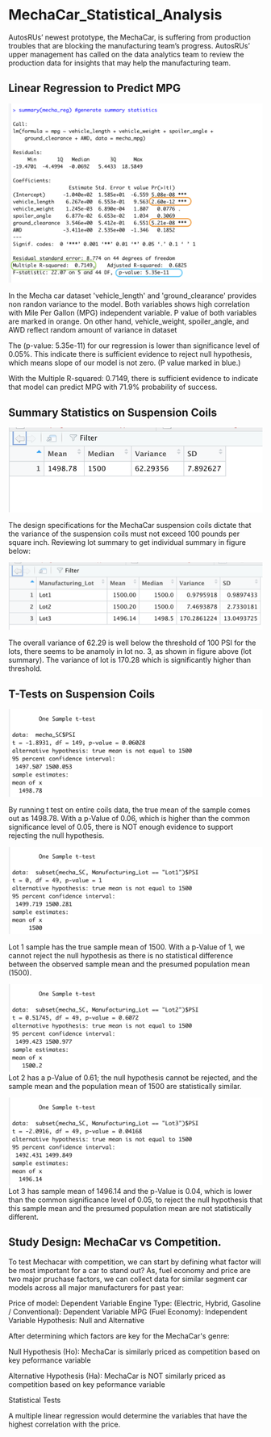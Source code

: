 # MechaCar_Statistical_Analysis

AutosRUs’ newest prototype, the MechaCar, is suffering from production troubles that are blocking the manufacturing team’s progress. AutosRUs’ upper management has called on the data analytics team to review the production data for insights that may help the manufacturing team.

## Linear Regression to Predict MPG

![Linear Regression](https://github.com/div1085/MechaCar_Statistical_Analysis/blob/7d94f2a247ee7e6c8022042460f821542027d29b/Images/multiple%20lin%20reg.png)


In the Mecha car dataset 'vehicle_length' and 'ground_clearance' provides non randon variance to the model. Both variables shows high correlation with Mile Per     Gallon (MPG) independent variable. P value of both variables are marked in orange. On other hand, vehicle_weight, spoiler_angle, and AWD reflect random amount of variance in dataset
 
 The (p-value: 5.35e-11) for our regression is lower than significance level of 0.05%. This indicate there is sufficient evidence to reject null hypothesis, which means slope of our model is not zero. (P value marked in blue.)
  
With the Multiple R-squared: 0.7149, there is sufficient evidence to indicate that model can predict MPG with 71.9% probability of success.

## Summary Statistics on Suspension Coils

![Total Summary](https://github.com/div1085/MechaCar_Statistical_Analysis/blob/229a45643880f7f94d9ef50e675c9b9167db66ed/Images/total_summary.png)

The design specifications for the MechaCar suspension coils dictate that the variance of the suspension coils must not exceed 100 pounds per square inch. Reviewing lot summary to get individual summary in figure below:

![Lot Summary](https://github.com/div1085/MechaCar_Statistical_Analysis/blob/229a45643880f7f94d9ef50e675c9b9167db66ed/Images/lot_summary.png)

The overall variance of 62.29 is well below the threshold of 100 PSI for the lots, there seems to be anamoly in lot no. 3, as shown in figure above (lot summary). The variance of lot is 170.28 which is significantly higher than threshold.

## T-Tests on Suspension Coils

![ttest lot](https://github.com/div1085/MechaCar_Statistical_Analysis/blob/ca4c2ff63a60dde14d8936904e341a2cec1268c7/Images/ttest%20lot.png)

By running t test on entire coils data, the true mean of the sample comes out as 1498.78. With a p-Value of 0.06, which is higher than the common significance level of 0.05, there is NOT enough evidence to support rejecting the null hypothesis. 


![ttest lot1](https://github.com/div1085/MechaCar_Statistical_Analysis/blob/ca4c2ff63a60dde14d8936904e341a2cec1268c7/Images/ttest%20lot1.png)

Lot 1 sample has the true sample mean of 1500. With a p-Value of 1, we cannot reject the null hypothesis as there is no statistical difference between the observed sample mean and the presumed population mean (1500).

![ttest lot2](https://github.com/div1085/MechaCar_Statistical_Analysis/blob/ca4c2ff63a60dde14d8936904e341a2cec1268c7/Images/ttest%20lot2.png)
Lot 2 has a p-Value of 0.61; the null hypothesis cannot be rejected, and the sample mean and the population mean of 1500 are statistically similar.

![ttest lot3](https://github.com/div1085/MechaCar_Statistical_Analysis/blob/ca4c2ff63a60dde14d8936904e341a2cec1268c7/Images/ttest%20lot3.png)
Lot 3 has sample mean of 1496.14 and the p-Value is 0.04, which is lower than the common significance level of 0.05, to reject the null hypothesis that this sample mean and the presumed population mean are not statistically different.

## Study Design: MechaCar vs Competition.

To test Mechacar with competition, we can start by defining what factor will be most important for a car to stand out? As, fuel economy and price are two major pruchase factors, we can collect data for similar segment car models across all major manufacturers for past year:

Price of model: Dependent Variable
Engine Type: (Electric, Hybrid, Gasoline / Conventional): Dependent Variable
MPG (Fuel Economy): Independent Variable
Hypothesis: Null and Alternative

After determining which factors are key for the MechaCar's genre:

Null Hypothesis (Ho): MechaCar is similarly priced as competition based on key peformance variable

Alternative Hypothesis (Ha): MechaCar is NOT similarly priced as competition based on key peformance variable

Statistical Tests

A multiple linear regression would determine the variables that have the highest correlation with the price.
